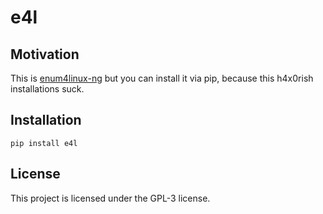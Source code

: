 # e4l

## Motivation

This is [enum4linux-ng](https://github.com/cddmp/enum4linux-ng) but you can install it via pip, because this h4x0rish installations suck.

## Installation

```
pip install e4l
```

## License

This project is licensed under the GPL-3 license.
